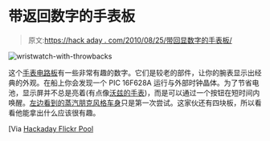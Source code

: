# 带返回数字的手表板

> 原文:[https://hack aday . com/2010/08/25/带回显数字的手表板/](https://hackaday.com/2010/08/25/wristwatch-board-with-throwback-digits/)

![](../Images/30345258bdde1001c566763beceb03eb.png "wristwatch-with-throwbacks")

这个[手表电路板](http://tubetime.us/?p=69)有一些非常有趣的数字。它们是较老的部件，让你的腕表显示出经典的外观。在船上你会发现一个 PIC 16F628A 运行与外部时钟晶体。为了节省电池，显示屏并不总是亮着(有点像[沃兹的手表](http://hackaday.com/2009/11/03/wozs-watch-makes-air-travelers-nervous/))，而是可以通过一个按钮在短时间内唤醒。[左边看到的蒸汽朋克风格车身](http://tubetime.us/?p=75)只是第一次尝试。这家伙还有四块板，所以看看他能拿出什么应该很有趣。

[Via [Hackaday Flickr Pool](http://www.flickr.com/photos/tubetime/4925310328/in/pool-hack-a-day)